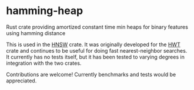 # hamming-heap

Rust crate providing amortized constant time min heaps for binary features using hamming distance

This is used in the [HNSW](https://github.com/rust-photogrammetry/hnsw) crate.
It was originally developed for the [HWT](https://github.com/vadixidav/hwt) crate and continues to be useful
for doing fast nearest-neighbor searches. It currently has no tests itself, but it has been tested to varying degrees
in integration with the two crates.

Contributions are welcome! Currently benchmarks and tests would be appreciated.
